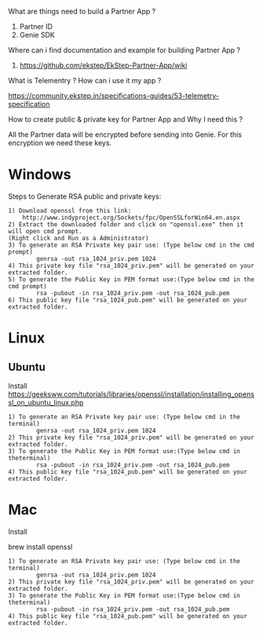 What are things need to build a Partner App ?
1. Partner ID
2. Genie SDK

Where can i find documentation and example for building Partner App ?
1. https://github.com/ekstep/EkStep-Partner-App/wiki

What is Telementry ? How can i use it my app ?

https://community.ekstep.in/specifications-guides/53-telemetry-specification

How to create public & private key for Partner App and Why I need this ?

All the Partner data will be encrypted before sending into Genie. 
For this encryption we need these keys.

Windows
=======

Steps to Generate RSA public and private keys:

	1) Download openssl from this link:   					    
		http://www.indyproject.org/Sockets/fpc/OpenSSLforWin64.en.aspx
	2) Extract the downloaded folder and click on "openssl.exe" then it will open cmd prompt.		
	(Right click and Run as a Administrator)
	3) To generate an RSA Private key pair use: (Type below cmd in the cmd prompt)    
			genrsa -out rsa_1024_priv.pem 1024
	4) This private key file "rsa_1024_priv.pem" will be generated on your extracted folder.
	5) To generate the Public Key in PEM format use:(Type below cmd in the cmd prompt)    
			rsa -pubout -in rsa_1024_priv.pem -out rsa_1024_pub.pem
	6) This public key file "rsa_1024_pub.pem" will be generated on your extracted folder.


Linux 
=====

Ubuntu 
-----------

Install 
https://geeksww.com/tutorials/libraries/openssl/installation/installing_openssl_on_ubuntu_linux.php

	1) To generate an RSA Private key pair use: (Type below cmd in the terminal)    
			genrsa -out rsa_1024_priv.pem 1024
	2) This private key file "rsa_1024_priv.pem" will be generated on your extracted folder.
	3) To generate the Public Key in PEM format use:(Type below cmd in theterminal)    
			rsa -pubout -in rsa_1024_priv.pem -out rsa_1024_pub.pem
	4) This public key file "rsa_1024_pub.pem" will be generated on your extracted folder.

Mac
====
Install

brew install openssl

	1) To generate an RSA Private key pair use: (Type below cmd in the terminal)    
			genrsa -out rsa_1024_priv.pem 1024
	2) This private key file "rsa_1024_priv.pem" will be generated on your extracted folder.
	3) To generate the Public Key in PEM format use:(Type below cmd in theterminal)    
			rsa -pubout -in rsa_1024_priv.pem -out rsa_1024_pub.pem
	4) This public key file "rsa_1024_pub.pem" will be generated on your extracted folder.
